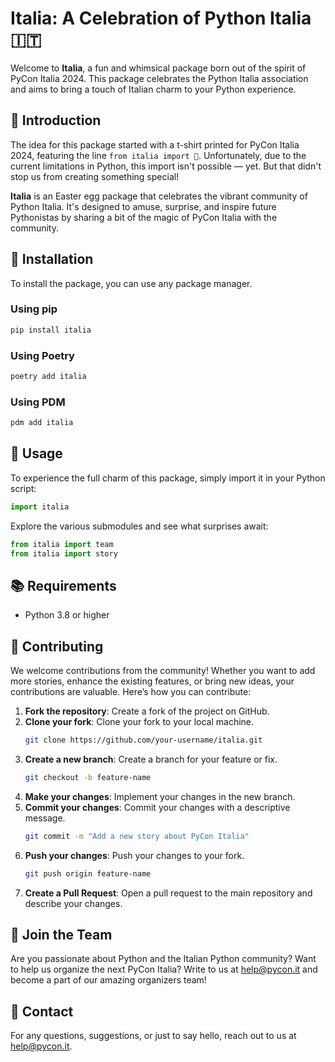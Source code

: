 # Italia: A Celebration of Python Italia 🇮🇹

Welcome to **Italia**, a fun and whimsical package born out of the spirit of PyCon
Italia 2024. This package celebrates the Python Italia association and aims to bring a
touch of Italian charm to your Python experience.

## 🎉 Introduction

The idea for this package started with a t-shirt printed for PyCon Italia 2024,
featuring the line `from italia import 🤌`. Unfortunately, due to the current
limitations in Python, this import isn't possible — yet. But that didn't stop us from
creating something special!

**Italia** is an Easter egg package that celebrates the vibrant community of Python
Italia. It's designed to amuse, surprise, and inspire future Pythonistas by sharing a
bit of the magic of PyCon Italia with the community.

## 🚀 Installation

To install the package, you can use any package manager.

### Using pip

```bash
pip install italia
```

### Using Poetry

```bash
poetry add italia
```

### Using PDM

```bash
pdm add italia
```

## 🌟 Usage

To experience the full charm of this package, simply import it in your Python script:

```python
import italia
```

Explore the various submodules and see what surprises await:

```python
from italia import team
from italia import story
```

## 📚 Requirements

- Python 3.8 or higher

## 🤝 Contributing

We welcome contributions from the community! Whether you want to add more stories,
enhance the existing features, or bring new ideas, your contributions are valuable.
Here’s how you can contribute:

1. **Fork the repository**: Create a fork of the project on GitHub.
2. **Clone your fork**: Clone your fork to your local machine.
   ```bash
   git clone https://github.com/your-username/italia.git
   ```
3. **Create a new branch**: Create a branch for your feature or fix.
   ```bash
   git checkout -b feature-name
   ```
4. **Make your changes**: Implement your changes in the new branch.
5. **Commit your changes**: Commit your changes with a descriptive message.
   ```bash
   git commit -m "Add a new story about PyCon Italia"
   ```
6. **Push your changes**: Push your changes to your fork.
   ```bash
   git push origin feature-name
   ```
7. **Create a Pull Request**: Open a pull request to the main repository and describe
   your changes.

## 🎉 Join the Team

Are you passionate about Python and the Italian Python community? Want to help us
organize the next PyCon Italia? Write to us at [help@pycon.it](mailto:help@pycon.it) and
become a part of our amazing organizers team!

## 📧 Contact

For any questions, suggestions, or just to say hello, reach out to us at
[help@pycon.it](mailto:help@pycon.it).
